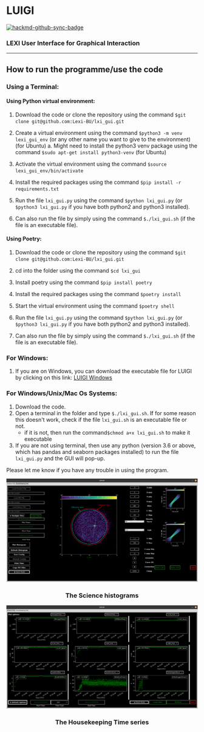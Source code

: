 # LUIGI

[![hackmd-github-sync-badge](https://hackmd.io/LXNytytAQiKvtGFUXNRiUw/badge)](https://hackmd.io/LXNytytAQiKvtGFUXNRiUw)

### LEXI User Interface for Graphical Interaction
---

## How to run the programme/use the code

### Using a Terminal:

#### Using Python virtual environment:

1. Download the code or clone the repository using the command `$git clone
   git@github.com:Lexi-BU/lxi_gui.git`

2. Create a virtual environment using the command `$python3 -m venv
   lexi_gui_env` (or any other name you want to give to the environment)
    (for Ubuntu)
    a. Might need to install the python3 venv package using the command
       `$sudo apt-get install python3-venv` (for Ubuntu)
3. Activate the virtual environment using the command `$source
   lexi_gui_env/bin/activate`

4. Install the required packages using the command `$pip install -r
   requirements.txt`

5. Run the file `lxi_gui.py` using the command `$python lxi_gui.py` (or
   `$python3 lxi_gui.py` if you have both python2 and python3 installed).

6. Can also run the file by simply using the command `$./lxi_gui.sh` (if
   the file is an executable file).

#### Using Poetry:

1. Download the code or clone the repository using the command `$git clone
   git@github.com:Lexi-BU/lxi_gui.git`

2. cd into the folder using the command `$cd lxi_gui`

3. Install poetry using the command `$pip install poetry`

4. Install the required packages using the command `$poetry install`

5. Start the virtual environment using the command `$poetry shell`

6. Run the file `lxi_gui.py` using the command `$python lxi_gui.py` (or
   `$python3 lxi_gui.py` if you have both python2 and python3 installed).

7. Can also run the file by simply using the command `$./lxi_gui.sh` (if
    the file is an executable file).

### For Windows:
1. If you are on Windows, you can download the executable file for LUIGI by clicking on this link: [LUIGI Windows](https://drive.google.com/drive/folders/1LIOiDWf1iVsBD70_NCvknc1s4m35v0A-?usp=sharing)

### For Windows/Unix/Mac Os Systems:
1. Download the code.
2. Open a terminal in the folder and type `$./lxi_gui.sh`. If for some reason this doesn't work, check if the file `lxi_gui.sh` is an executable file or not.
    * if it is not, then run the command`$chmod a+x lxi_gui.sh` to make it executable    
4. If you are not using terminal, then use any python (version 3.6 or above, which has pandas and seaborn packages installed) to run the file `lxi_gui.py` and the GUI will pop-up.

Please let me know if you have any trouble in using the program.

![Science Front](git_figures/science.png)
### <center>The Science histograms</center>

![Housekeeping Front](git_figures/housekeeping.png)
### <center>The Housekeeping Time series</center>

